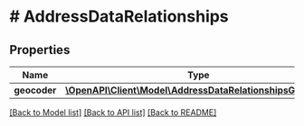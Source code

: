# # AddressDataRelationships

## Properties

Name | Type | Description | Notes
------------ | ------------- | ------------- | -------------
**geocoder** | [**\OpenAPI\Client\Model\AddressDataRelationshipsGeocoder**](AddressDataRelationshipsGeocoder.md) |  | [optional]

[[Back to Model list]](../../README.md#models) [[Back to API list]](../../README.md#endpoints) [[Back to README]](../../README.md)
